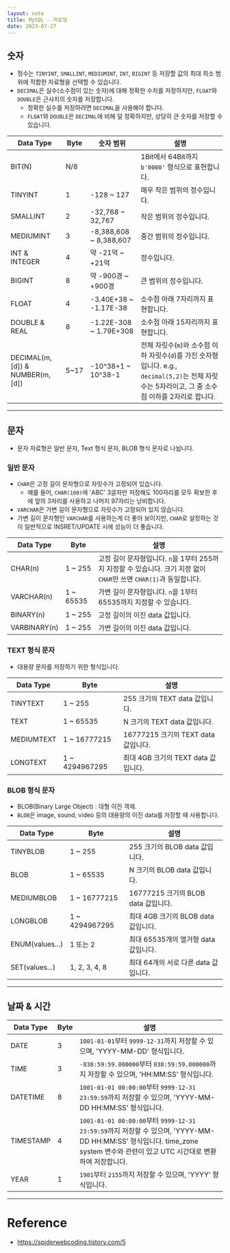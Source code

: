 ```yaml
---
layout: note
title: MySQL - 자료형
date: 2023-07-27
---
```





## 숫자

- 정수는 `TINYINT`, `SMALLINT`, `MEDIUMINT`, `INT`, `BIGINT` 등 저장할 값의 최대 최소 범위에 적합한 자료형을 선택할 수 있습니다.
- `DECIMAL`은 실수(소수점이 있는 숫자)에 대해 정확한 수치를 저장하지만, `FLOAT`와 `DOUBLE`은 근사치의 숫자를 저장합니다.
    - 정확한 실수를 저장하려면 `DECIMAL`을 사용해야 합니다.
    - `FLOAT`와 `DOUBLE`은 `DECIMAL`에 비해 덜 정확하지만, 상당히 큰 숫자를 저장할 수 있습니다.

| Data Type | Byte | 숫자 범위 | 설명 |
| - | - | - | - |
| BIT(N) | N/8 | | 1Bit에서 64Bit까지 `b'0000'` 형식으로 표현합니다. |
| TINYINT | 1 | -128 ~ 127 | 매우 작은 범위의 정수입니다. |
| SMALLINT | 2 | -32,768 ~ 32,767 | 작은 범위의 정수입니다. |
| MEDIUMINT | 3 | -8,388,608 ~ 8,388,607 | 중간 범위의 정수입니다. |
| INT & INTEGER | 4 | 약 -21억 ~ +21억 | 정수입니다. |
| BIGINT | 8 | 약 -900경 ~ +900경 | 큰 범위의 정수입니다. |
| FLOAT | 4 | -3.40E+38 ~ -1.17E-38 | 소수점 아래 7자리까지 표현합니다. |
| DOUBLE & REAL | 8 | -1.22E-308 ~ 1.79E+308 | 소수점 아래 15자리까지 표현합니다. |
| DECIMAL(m,[d]) & NUMBER(m,[d]) | 5~17 | -10^38+1 ~ 10^38-1 | 전체 자릿수(`m`)와 소수점 이하 자릿수(`d`)를 가진 숫자형입니다. e.g., `decimal(5,2)`는 전체 자릿수는 5자리이고, 그 중 소수점 이하를 2자리로 합니다. |




---




## 문자

- 문자 자료형은 일반 문자, Text 형식 문자, BLOB 형식 문자로 나뉩니다.


### 일반 문자

- `CHAR`은 고정 길이 문자형으로 자릿수가 고정되어 있습니다.
    - 예를 들어, `CHAR(100)`에 'ABC' 3글자만 저장해도 100자리를 모두 확보한 후에 앞의 3자리를 사용하고 나머지 97자리는 낭비합니다.
- `VARCHAR`은 가변 길이 문자형으로 자릿수가 고정되어 있지 않습니다.
- 가변 길이 문자형인 `VARCHAR`를 사용하는게 더 좋아 보이지만, `CHAR`로 설정하는 것이 일반적으로 INSRET/UPDATE 시에 성능이 더 좋습니다.

| Data Type | Byte | 설명 |
| - | - | - |
| CHAR(n) | 1 ~ 255 | 고정 길이 문자형입니다. `n`을 1부터 255까지 지정할 수 있습니다. 크기 지정 없이 `CHAR`만 쓰면 `CHAR(1)`과 동일합니다. |
| VARCHAR(n) | 1 ~ 65535 | 가변 길이 문자형입니다. `n`을 1부터 65535까지 지정할 수 있습니다. |
| BINARY(n) | 1 ~ 255 | 고정 길이의 이진 data 값입니다. |
| VARBINARY(n) | 1 ~ 255 | 가변 길이의 이진 data 값입니다. |


### TEXT 형식 문자

- 대용량 문자를 저장하기 위한 형식입니다.

| Data Type | Byte | 설명 |
| - | - | - |
| TINYTEXT | 1 ~ 255 | 255 크기의 TEXT data 값입니다. |
| TEXT | 1 ~ 65535 | N 크기의 TEXT data 값입니다. |
| MEDIUMTEXT | 1 ~ 16777215 | 16777215 크기의 TEXT data 값입니다. |
| LONGTEXT | 1 ~ 4294967295 | 최대 4GB 크기의 TEXT data 값입니다. |


### BLOB 형식 문자

- BLOB(Binary Large Object) : 대형 이진 객체.
- `BLOB`은 image, sound, video 등의 대용량의 이진 data를 저장할 때 사용합니다.

| Data Type | Byte | 설명 |
| - | - | - |
| TINYBLOB | 1 ~ 255 | 255 크기의 BLOB data 값입니다. |
| BLOB | 1 ~ 65535 | N 크기의 BLOB data 값입니다. |
| MEDIUMBLOB | 1 ~ 16777215 | 16777215 크기의 BLOB data 값입니다. |
| LONGBLOB | 1 ~ 4294967295 | 최대 4GB 크기의 BLOB data 값입니다. |
| ENUM(values...) | 1 또는 2 | 최대 65535개의 열거형 data 값입니다. |
| SET(values...) | 1, 2, 3, 4, 8 | 최대 64개의 서로 다른 data 값입니다. |




---




## 날짜 & 시간

| Data Type | Byte | 설명 |
| - | - | - |
| DATE | 3 | `1001-01-01`부터 `9999-12-31`까지 저장할 수 있으며, 'YYYY-MM-DD' 형식입니다. |
| TIME | 3 | `-838:59:59.000000`부터 `838:59:59.000000`까지 저장할 수 있으며, 'HH:MM:SS' 형식입니다. |
| DATETIME | 8 | `1001-01-01 00:00:00`부터 `9999-12-31 23:59:59`까지 저장할 수 있으며, 'YYYY-MM-DD HH:MM:SS' 형식입니다. |
| TIMESTAMP | 4 | `1001-01-01 00:00:00`부터 `9999-12-31 23:59:59`까지 저장할 수 있으며, 'YYYY-MM-DD HH:MM:SS' 형식입니다. time_zone system 변수와 관련이 있고 UTC 시간대로 변환하여 저장합니다. |
| YEAR | 1 | `1901`부터 `2155`까지 저장할 수 있으며, 'YYYY' 형식입니다. |




---




# Reference

- <https://spiderwebcoding.tistory.com/5>
